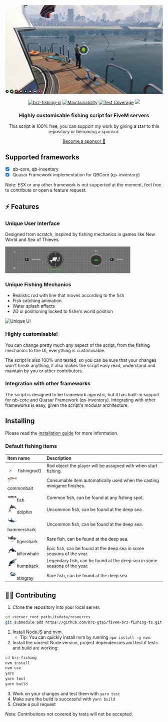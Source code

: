 
<div align="center">

<img width="600px" src="./.github/banner.png" alt="Common bait">

[![brz-fishing-ci](https://github.com/brz-gta5/fivem-brz-fishing-ts/actions/workflows/brz-fishing-ci.yml/badge.svg)](https://github.com/brz-gta5/fivem-brz-fishing-ts/actions/workflows/brz-fishing-ci.yml) [![Maintainability](https://api.codeclimate.com/v1/badges/0ee2efc6d497410325d1/maintainability)](https://codeclimate.com/github/brz-gta5/fivem-brz-fishing-ts/maintainability) [![Test Coverage](https://api.codeclimate.com/v1/badges/0ee2efc6d497410325d1/test_coverage)](https://codeclimate.com/github/brz-gta5/fivem-brz-fishing-ts/test_coverage) [![](https://dcbadge.limes.pink/api/server/BAZ5aCU?style=flat)](https://discord.gg/BAZ5aCU)

### Highly customisable fishing script for FiveM servers

This script is 100% free, you can support my work by giving a star to this repository or becoming a sponsor.

[Become a sponsor 💜](
    https://github.com/sponsors/pedropapa
)
</div>

## Supported frameworks

- [x] qb-core, qb-inventory
- [x] Quasar Framework implementation for QBCore (qs-inventory)

Note: ESX or any other framework is not supported at the moment, feel free to contribute or open a feature request.

## ⚡️ Features

### Unique User Interface

Designed from scratch, inspired by fishing mechanics in games like New World and Sea of Thieves.

<img width="400px" src="./.github/feature_ui.gif" alt="Unique UI">

### Unique Fishing Mechanics

- Realistic rod with line that moves according to the fish
- Fish catching animation
- Water splash effects
- 2D ui positioning locked to fishe's world position
  
<img width="400px" src="./.github/mechanics.gif" alt="Unique UI">

### 

### Highly customisable!

You can change pretty much any aspect of the script, from the fishing mechanics to the UI, everything is customisable.

The script is also 100% unit tested, so you can be sure that your changes won't break anything, it also makes the script easy read, understand and maintain by you or other contributors.

### Integration with other frameworks

The script is designed to be framework agnostic, but it has built-in support for qb-core and Quasar Framework (qs-inventory). Integrating with other frameworks is easy, given the script's modular architecture.

## Installing

Please read the [installation guide](./INSTALLING.md) for more information.

### Default fishing items

| Item name                  | Description                                        |
| :--------------------- | :------------------------------------------------- |
| <img width="30px" src="./.github/fishingrod.png" alt="Common bait"> fishingrod1              | Rod object the player will be assigned with when start fishing.   |
| <img width="30px" src="./.github/fishbait.png" alt="Fishing rod"> commonbait                 | Consumable item automatically used when the casting minigame finishes.    |
| <img width="30px" src="./.github/fish.png" alt="fish">fish | Common fish, can be found at any fishing spot. |
| <img width="30px" src="./.github/dolphin.png" alt="dolphin">dolphin | Uncommon fish, can be found at the deep sea. |
| <img width="30px" src="./.github/hammershark.png" alt="hammershark">hammershark | Uncommon fish, can be found at the deep sea. |
| <img width="30px" src="./.github/tigershark.png" alt="tigershark">tigershark | Rare fish, can be found at the deep sea. |
| <img width="30px" src="./.github/killerwhale.png" alt="killerwhale">killerwhale | Epic fish, can be found at the deep sea in some seasons of the year. |
| <img width="30px" src="./.github/humpback.png" alt="humpback">humpback | Legendary fish, can be found at the deep sea in some seasons of the year. |
| <img width="30px" src="./.github/stingray.png" alt="stingray">stingray | Rare fish, can be found at the deep sea. |

## 👨‍💻 Contributing

1. Clone the repository into your local server.

```bash
cd <server_root_path>/txdata/resources
git submodule add https://github.com/brz-gta5/fivem-brz-fishing-ts.git brz-fishing
```

1. Install [NodeJS](https://nodejs.org/en/download/package-manager) and [nvm](https://github.com/nvm-sh/nvm).
   - Tip: You can quickly install nvm by running `npm install -g nvm`.
2. Install the correct Node version, project dependencies and test if tests and build are working:
```bash
cd brz-fishing
nvm install
nvm use
yarn
yarn test
yarn build
```
3. Work on your changes and test them with `yarn test`
4. Make sure the build is successful with `yarn build`
5. Create a pull request

Note: Contributions not covered by tests will not be accepted.